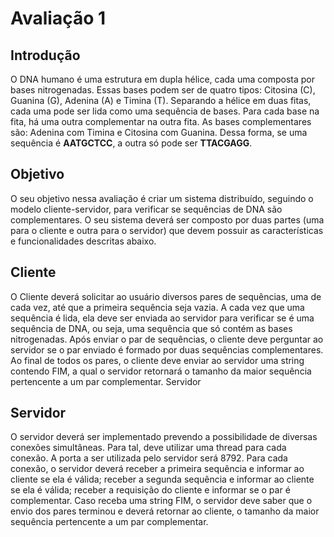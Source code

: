 # Avaliação 1

## Introdução
O DNA humano é uma estrutura em dupla hélice, cada uma composta por bases nitrogenadas. Essas bases podem ser de quatro tipos: Citosina (C), Guanina (G), Adenina (A) e Timina (T). Separando a hélice em duas fitas, cada uma pode ser lida como uma sequência de bases. Para cada base na fita, há uma outra complementar na outra fita. As bases complementares são: Adenina com Timina e Citosina com Guanina. Dessa forma, se uma sequência é **AATGCTCC**, a outra só pode ser **TTACGAGG**.

## Objetivo
O seu objetivo nessa avaliação é criar um sistema distribuído, seguindo o modelo cliente-servidor, para verificar se sequências de DNA são complementares. O seu sistema deverá ser composto por duas partes (uma para o cliente e outra para o servidor) que devem possuir as características e funcionalidades descritas abaixo.

## Cliente
O Cliente deverá solicitar ao usuário diversos pares de sequências, uma de cada vez, até que a primeira sequência seja vazia. A cada vez que uma sequência é lida, ela deve ser enviada ao servidor para verificar se é uma sequência de DNA, ou seja, uma sequência que só contém as bases nitrogenadas. Após enviar o par de sequências, o cliente deve perguntar ao servidor se o par enviado é formado por duas sequências complementares.
Ao final de todos os pares, o cliente deve enviar ao servidor uma string contendo FIM, a qual o servidor retornará o tamanho da maior sequência pertencente a um par complementar.
Servidor

## Servidor
O servidor deverá ser implementado prevendo a possibilidade de diversas conexões simultâneas. Para tal, deve utilizar uma thread para cada conexão. A porta a ser utilizada pelo servidor será 8792.
Para cada conexão, o servidor deverá receber a primeira sequência e informar ao cliente se ela é válida; receber a segunda sequência e informar ao cliente se ela é válida; receber a requisição do cliente e informar se o par é complementar.
Caso receba uma string FIM, o servidor deve saber que o envio dos pares terminou e deverá retornar ao cliente, o tamanho da maior sequência pertencente a um par complementar.

